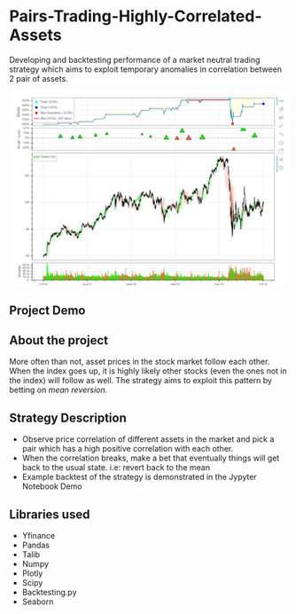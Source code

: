 # Pairs-Trading-Highly-Correlated-Assets
Developing and backtesting performance of a market neutral trading strategy which aims to exploit temporary anomalies in correlation between 2 pair of assets.

![Example Comparision ScreenShot](https://github.com/Naharul98/Pairs-Trading-Highly-Correlated-Assets/blob/main/Screenshot/screenshot.jpg?raw=true)

## Project Demo



## About the project

More often than not, asset prices in the stock market follow each other. When the index goes up, it is highly likely other stocks (even the ones not in the index) will follow as well. The strategy aims to exploit this pattern by betting on *mean reversion.*

## Strategy Description
* Observe price correlation of different assets in the market and pick a pair which has a high positive correlation with each other.
* When the correlation breaks, make a bet that eventually things will get back to the usual state. i.e: revert back to the mean
* Example backtest of the strategy is demonstrated in the Jypyter Notebook Demo

## Libraries used
+ Yfinance
+ Pandas
+ Talib
+ Numpy
+ Plotly
+ Scipy
+ Backtesting.py
+ Seaborn
